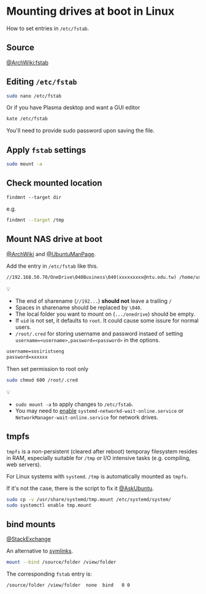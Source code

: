 # Mounting drives at boot in Linux


How to set entries in `/etc/fstab`.

<!--more-->

## Source

[@ArchWiki:fstab](https://wiki.archlinux.org/index.php/Fstab)

## Editing `/etc/fstab`

```bash
sudo nano /etc/fstab
```

Or if you have Plasma desktop and want a GUI editor

```bash
kate /etc/fstab
```

You'll need to provide sudo password upon saving the file.

## Apply `fstab` settings

```bash
sudo mount -a
```

## Check mounted location

`findmnt --target dir`

e.g.

```bash
findmnt --target /tmp
```

## Mount NAS drive at boot

[@ArchWiki](https://wiki.archlinux.org/index.php/Samba#Automatic_mounting) and [@UbuntuManPage](https://manpages.ubuntu.com/manpages/focal/man8/mount.cifs.8.html).

Add the entry in `/etc/fstab` like this.

```txt /etc/fstab
//192.168.50.70/OneDrive\040Business\040(xxxxxxxxx@ntu.edu.tw) /home/username/onedrive cifs uid=sosiristseng,credentials=/root/.cred,iocharset=utf8 0 0
```

💡
- The end of sharename (`//192...`) **should not** leave a trailing `/`
- Spaces in sharename should be replaced by `\040`.
- The local folder you want to mount on (`.../onedrive`) should be empty.
- If `uid` is not set, it defaults to `root`. It could cause some issure for normal users.
- `/root/.cred` for storing username and password instaed of setting `username=<username>,password=<password>` in the options.


```txt  /root/.cred
username=sosiristseng
password=xxxxxx
```

Then set permission to root only

```bash
sudo chmod 600 /root/.cred
```

💡
- `sudo mount -a` to apply changes to `/etc/fstab`.
- You may need to [enable](https://wiki.archlinux.org/index.php/Enable) `systemd-networkd-wait-online.service` or `NetworkManager-wait-online.service` for network drives.

## tmpfs

`tmpfs` is a non-persistent (cleared after reboot) temporay filesystem resides in RAM, especially suitable for `/tmp` or I/O intensive tasks (e.g. compiling, web servers).

For Linux systems with `systemd`. `/tmp` is automatically mounted as `tmpfs`.

If it's not the case, there is the script to fix it [@AskUbuntu](https://askubuntu.com/questions/1232004/mounting-tmp-as-tmpfs-on-ubuntu-20-04).

```bash
sudo cp -v /usr/share/systemd/tmp.mount /etc/systemd/system/
sudo systemctl enable tmp.mount
```

## bind mounts

[@StackExchange](https://unix.stackexchange.com/questions/198590/what-is-a-bind-mount)

An alternative to [symlinks](https://en.wikipedia.org/wiki/Symbolic_link).

```bash
mount --bind /source/folder /view/folder
```

The corresponding `fstab` entry is:

```txt /etc/fstab
/source/folder /view/folder  none  bind   0 0
```

